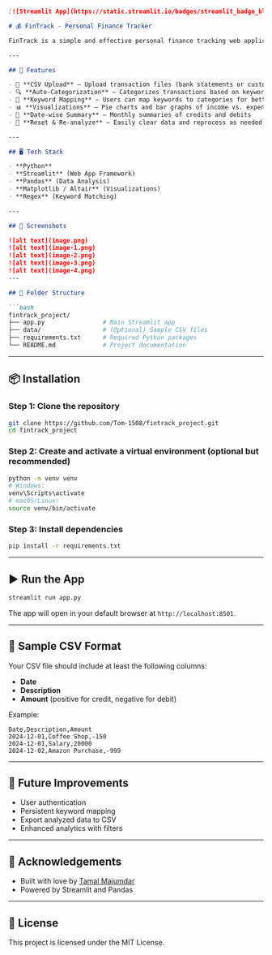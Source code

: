 ```markdown

[![Streamlit App](https://static.streamlit.io/badges/streamlit_badge_black_white.svg)](https://fintrackproject-77ustmp2brihre5gzgpxsr.streamlit.app/)

# 💰 FinTrack - Personal Finance Tracker

FinTrack is a simple and effective personal finance tracking web application built using **Python** and **Streamlit**. It allows users to upload transaction data via CSV files, automatically categorize expenses, analyze income/expenses, and visualize financial summaries with clean, interactive graphs.

---

## 🚀 Features

- 📂 **CSV Upload** – Upload transaction files (bank statements or custom format)
- 🔍 **Auto-Categorization** – Categorizes transactions based on keywords
- 🧠 **Keyword Mapping** – Users can map keywords to categories for better accuracy
- 📊 **Visualizations** – Pie charts and bar graphs of income vs. expenses
- 📅 **Date-wise Summary** – Monthly summaries of credits and debits
- 🔄 **Reset & Re-analyze** – Easily clear data and reprocess as needed

---

## 🖥️ Tech Stack

- **Python**
- **Streamlit** (Web App Framework)
- **Pandas** (Data Analysis)
- **Matplotlib / Altair** (Visualizations)
- **Regex** (Keyword Matching)

---

## 📸 Screenshots

![alt text](image.png)
![alt text](image-1.png)
![alt text](image-2.png)
![alt text](image-3.png)
![alt text](image-4.png)
---

## 📁 Folder Structure

```bash
fintrack_project/
├── app.py                # Main Streamlit app
├── data/                 # (Optional) Sample CSV files
├── requirements.txt      # Required Python packages
└── README.md             # Project documentation
```

---

## 📦 Installation

### Step 1: Clone the repository
```bash
git clone https://github.com/Tom-1508/fintrack_project.git
cd fintrack_project
```

### Step 2: Create and activate a virtual environment (optional but recommended)
```bash
python -m venv venv
# Windows:
venv\Scripts\activate
# macOS/Linux:
source venv/bin/activate
```

### Step 3: Install dependencies
```bash
pip install -r requirements.txt
```

---

## ▶️ Run the App

```bash
streamlit run app.py
```

The app will open in your default browser at `http://localhost:8501`.

---

## 🧪 Sample CSV Format

Your CSV file should include at least the following columns:

- **Date**
- **Description**
- **Amount** (positive for credit, negative for debit)

Example:
```csv
Date,Description,Amount
2024-12-01,Coffee Shop,-150
2024-12-01,Salary,20000
2024-12-02,Amazon Purchase,-999
```

---

## 🧠 Future Improvements

- User authentication
- Persistent keyword mapping
- Export analyzed data to CSV
- Enhanced analytics with filters

---

## 🙌 Acknowledgements

- Built with love by [Tamal Majumdar](https://github.com/Tom-1508)
- Powered by Streamlit and Pandas

---

## 📃 License

This project is licensed under the MIT License.

```

